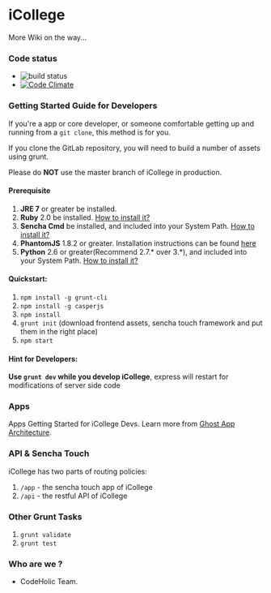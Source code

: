 iCollege
========

More Wiki on the way...

### Code status

* ![build status](http://42.96.195.83:8111/httpAuth/app/rest/builds/buildType:\(id:ICollege_Build\)/statusIcon)
* [![Code Climate](https://codeclimate.com/repos/53eb9190e30ba04f350777c8/badges/9816f1c8e15376c51ecb/gpa.svg)](https://codeclimate.com/repos/53eb9190e30ba04f350777c8/feed)

### Getting Started Guide for Developers

If you're a app or core developer, or someone comfortable getting up and running from a `git clone`, this method is for you.

If you clone the GitLab repository, you will need to build a number of assets using grunt.

Please do **NOT** use the master branch of iCollege in production. 

#### Prerequisite

1. **JRE 7** or greater be installed. 
1. **Ruby** 2.0 be installed. [How to install it?](http://rubyinstaller.org/downloads/)
1. **Sencha Cmd** be installed, and included into your System Path. [How to install it?](http://www.sencha.com/products/sencha-cmd/download)
1. **PhantomJS** 1.8.2 or greater. Installation instructions can be found [here](http://phantomjs.org/download.html)
1. **Python** 2.6 or greater(Recommend 2.7.* over 3.*), and included into your System Path. [How to install it?](https://www.python.org/download/releases/2.7.7/)

#### Quickstart:

1. `npm install -g grunt-cli`
1. `npm install -g casperjs`
1. `npm install`
1. `grunt init` (download frontend assets, sencha touch framework and put them in the right place)
1. `npm start`

#### Hint for Developers:

**Use `grunt dev` while you develop iCollege**, express will restart for modifications of server side code

### Apps

Apps Getting Started for iCollege Devs. Learn more from [Ghost App Architecture](https://github.com/TryGhost/Ghost/wiki/Apps-Getting-Started-for-Ghost-Devs).

### API & Sencha Touch

iCollege has two parts of routing policies:
1. `/app` - the sencha touch app of iCollege
2. `/api` - the restful API of iCollege

### Other Grunt Tasks

1. `grunt validate`
1. `grunt test`


### Who are we ?

* CodeHolic Team.